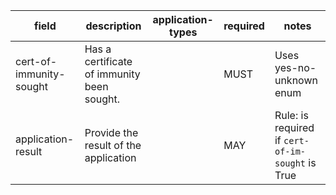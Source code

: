 | field | description | application-types | required | notes |
| --- | --- | --- | --- | --- |
| cert-of-immunity-sought | Has a certificate of immunity been sought. |  | MUST | Uses yes-no-unknown enum |
| application-result | Provide the result of the application | | MAY | Rule: is required if `cert-of-im-sought` is True |
